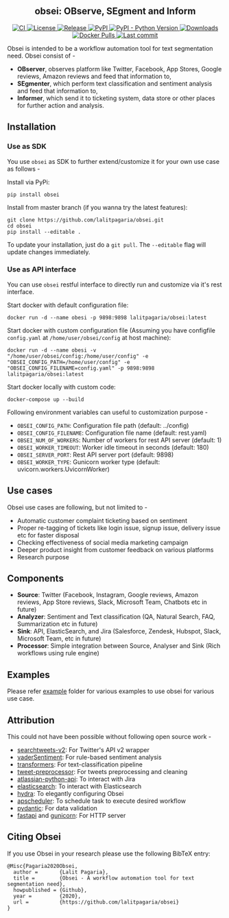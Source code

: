 <h2 align="center">
    obsei: OBserve, SEgment and Inform
</h2>

<p align="center">
    <a href="https://github.com/lalitpagaria/obsei/actions">
        <img alt="CI" src="https://github.com/lalitpagaria/obsei/workflows/CI/badge.svg?branch=master">
    </a>
    <a href="https://github.com/lalitpagaria/obsei/blob/master/LICENSE">
        <img alt="License" src="https://img.shields.io/github/license/lalitpagaria/obsei?color=blue">
    </a>
    <a href="https://github.com/lalitpagaria/obsei/releases">
        <img alt="Release" src="https://img.shields.io/github/v/release/lalitpagaria/obsei?include_prereleases">
    </a>
    <a href="https://pypi.org/project/obsei/">
        <img src="https://img.shields.io/pypi/v/obsei" alt="PyPI" />
    </a>
    <a href="#">
        <img src="https://img.shields.io/pypi/lalitpagaria/obsei" alt="PyPI - Python Version" />
    </a>
    <a href="https://pepy.tech/project/obsei?versions=0.0.*">
        <img src="https://pepy.tech/badge/obsei/month" alt="Downloads" />
    </a>
    <a href="#">
        <img src="https://img.shields.io/docker/pulls/lalitpagaria/obsei" alt="Docker Pulls" />
    </a>
    <a href="https://github.com/lalitpagaria/obsei/commits/master">
        <img alt="Last commit" src="https://img.shields.io/github/last-commit/lalitpagaria/obsei">
    </a>
</p>

Obsei is intended to be a workflow automation tool for text segmentation need. Obsei consist of -
 - **OBserver**, observes platform like Twitter, Facebook, App Stores, Google reviews, Amazon reviews and feed that information to,
 - **SEgmenter**, which perform text classification and sentiment analysis and feed that information to,
 - **Informer**, which send it to ticketing system, data store or other places for further action and analysis.

## Installation

### Use as SDK
You use `obsei` as SDK to further extend/customize it for your own use case as follows -

Install via PyPi:

    pip install obsei

Install from master branch (if you wanna try the latest features):

    git clone https://github.com/lalitpagaria/obsei.git
    cd obsei
    pip install --editable .

To update your installation, just do a `git pull`. The `--editable` flag
will update changes immediately.

### Use as API interface
You can use `obsei` restful interface to directly run and customize via it's rest interface.

Start docker with default configuration file:

    docker run -d --name obesi -p 9898:9898 lalitpagaria/obsei:latest

Start docker with custom configuration file (Assuming you have configfile `config.yaml` at `/home/user/obsei/config` at host machine):

    docker run -d --name obesi -v "/home/user/obsei/config:/home/user/config" -e "OBSEI_CONFIG_PATH=/home/user/config" -e "OBSEI_CONFIG_FILENAME=config.yaml" -p 9898:9898 lalitpagaria/obsei:latest

Start docker locally with custom code:

    docker-compose up --build

Following environment variables can useful to customization purpose -
- `OBSEI_CONFIG_PATH`: Configuration file path (default: ../config)
- `OBSEI_CONFIG_FILENAME`: Configuration file name (default: rest.yaml)
- `OBSEI_NUM_OF_WORKERS`: Number of workers for rest API server (default: 1)
- `OBSEI_WORKER_TIMEOUT`: Worker idle timeout in seconds (default: 180)
- `OBSEI_SERVER_PORT`: Rest API server port (default: 9898)
- `OBSEI_WORKER_TYPE`: Gunicorn worker type (default: uvicorn.workers.UvicornWorker)

## Use cases
Obsei use cases are following, but not limited to -
- Automatic customer complaint ticketing based on sentiment
- Proper re-tagging of tickets like login issue, signup issue, delivery issue etc for faster disposal
- Checking effectiveness of social media marketing campaign
- Deeper product insight from customer feedback on various platforms
- Research purpose

## Components

- **Source**: Twitter (Facebook, Instagram, Google reviews, Amazon reviews, App Store reviews, Slack, Microsoft Team, Chatbots etc in future)
- **Analyzer**: Sentiment and Text classification (QA, Natural Search, FAQ, Summarization etc in future)
- **Sink**: API, ElasticSearch, and Jira (Salesforce, Zendesk, Hubspot, Slack, Microsoft Team, etc in future)
- **Processor**: Simple integration between Source, Analyser and Sink (Rich workflows using rule engine)

## Examples
Please refer [example](https://github.com/lalitpagaria/obsei/tree/master/example) folder for various examples to use obsei for various use case.

## Attribution
This could not have been possible without following open source work -
- [searchtweets-v2](https://github.com/twitterdev/search-tweets-python): For Twitter's API v2 wrapper
- [vaderSentiment](https://github.com/cjhutto/vaderSentiment): For rule-based sentiment analysis
- [transformers](https://github.com/huggingface/transformers): For text-classification pipeline
- [tweet-preprocessor](https://github.com/s/preprocessor): For tweets preprocessing and cleaning
- [atlassian-python-api](https://github.com/atlassian-api/atlassian-python-api): To interact with Jira
- [elasticsearch](https://github.com/elastic/elasticsearch-py): To interact with Elasticsearch
- [hydra](https://github.com/facebookresearch/hydra.git): To elegantly configuring Obsei
- [apscheduler](https://github.com/agronholm/apscheduler): To schedule task to execute desired workflow
- [pydantic](https://github.com/samuelcolvin/pydantic): For data validation
- [fastapi](https://fastapi.tiangolo.com/) and [gunicorn](https://gunicorn.org/): For HTTP server

## Citing Obsei
If you use Obsei in your research please use the following BibTeX entry:
```text
@Misc{Pagaria2020Obsei,
  author =       {Lalit Pagaria},
  title =        {Obsei - A workflow automation tool for text segmentation need},
  howpublished = {Github},
  year =         {2020},
  url =          {https://github.com/lalitpagaria/obsei}
}
```
